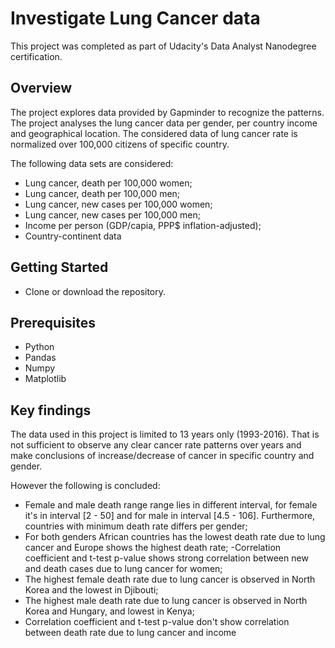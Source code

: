 # Investigate Lung Cancer data 
This project was completed as part of Udacity's Data Analyst Nanodegree certification.

## Overview
The project explores data provided by Gapminder to recognize the patterns. The project analyses the lung cancer data per gender, per country income and geographical location. The considered data of lung cancer rate is normalized over 100,000 citizens of specific country.

The following data sets are considered:

- Lung cancer, death per 100,000 women;
- Lung cancer, death per 100,000 men; 
- Lung cancer, new cases per 100,000 women;
- Lung cancer, new cases per 100,000 men;
- Income per person (GDP/capia, PPP$ inflation-adjusted); 
- Country-continent data

## Getting Started
- Clone or download the repository.

## Prerequisites
- Python
- Pandas
- Numpy
- Matplotlib

## Key findings
The data used in this project is limited to 13 years only (1993-2016). That is not sufficient to observe any clear cancer rate patterns over years and make conclusions of increase/decrease of cancer in specific country and gender.

However the following is concluded:
- Female and male death range range lies in different interval, for female it's in interval [2 - 50] and for male in interval [4.5 - 106]. Furthermore, countries with minimum death rate differs per gender;
- For both genders African countries has the lowest death rate due to lung cancer and Europe shows the highest death rate;
-Correlation coefficient and t-test p-value shows strong correlation between new and death cases due to lung cancer for women;
- The highest female death rate due to lung cancer is observed in North Korea and the lowest in Djibouti;
- The highest male death rate due to lung cancer is observed in North Korea and Hungary, and lowest in Kenya;
- Correlation coefficient and t-test p-value don't show correlation between death rate due to lung cancer and income
